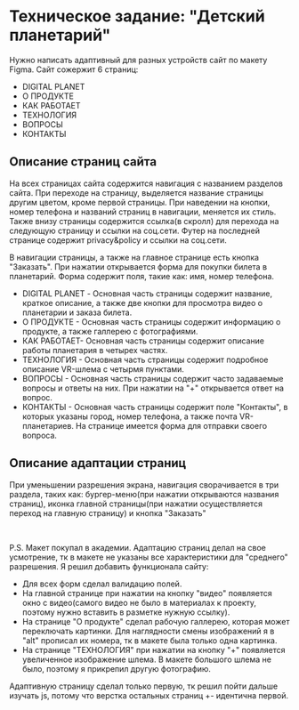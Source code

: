 <div>
    <h1>Техническое задание: "Детский планетарий"</h1>
    <p>Нужно написать адаптивный для разных устройств сайт по макету Figma. Сайт сожержит 6 страниц:</p>
    <ul>
        <li>DIGITAL PLANET</li>
        <li>О ПРОДУКТЕ</li>
        <li>КАК РАБОТАЕТ</li>
        <li>ТЕХНОЛОГИЯ</li>
        <li>ВОПРОСЫ</li>
        <li>КОНТАКТЫ</li>
    </ul>
    <div>
        <h2>Описание страниц сайта</h2>
        <p>На всех страницах сайта содержится навигация с названием разделов сайта. При переходе на страницу, выделяется название страницы другим цветом, кроме первой страницы. При наведении на кнопки, номер телефона и названий страниц в навигации, меняется их стиль.
        Также внизу страницы содержится ссылка(в скролл) для перехода на следующую страницу и ссылки на соц.сети. Футер на последней странице содержит privacy&policy и ссылки на соц.сети.
        </p>
        <p>В навигации страницы, а также на главное странице есть кнопка "Заказать". При нажатии открывается форма для покупки билета в планетарий. Форма содержит поля, такие как: имя, номер телефона.</p>
        <ul>
            <li>DIGITAL PLANET - Основная часть страницы содержит название, краткое описание, а также две кнопки для просмотра видео о планетарии и заказа билета.</li>
            <li>О ПРОДУКТЕ - Основная часть страницы содержит информацию о продукте, а также галлерею с фотографиями.</li>
            <li>КАК РАБОТАЕТ- Основная часть страницы содержит описание работы планетария в четырех частях.</li>
            <li>ТЕХНОЛОГИЯ - Основная часть страницы содержит подробное описание VR-шлема с четырмя пунктами.</li>
            <li>ВОПРОСЫ - Основная часть страницы содержит часто задаваемые вопросы и ответы на них. При нажатии на "+" открывается ответ на вопрос.</li>
            <li>КОНТАКТЫ - Основная часть страницы содержит поле "Контакты", в которых указаны город, номер телефона, а также почта VR-планетариев. На странице имеется форма для отправки своего вопроса. </li>
        </ul>
    </div>
    <div>
        <h2>Описание адаптации страниц</h2>
        <p>При уменьшении разрешения экрана, навигация сворачивается в три раздела, таких как: бургер-меню(при нажатии открываются названия страниц), иконка главной страницы(при нажатии осуществляется переход на главную страницу) и кнопка "Заказать"</p>
    </div>
    <br>
    <p>P.S. Макет покупал в академии. Адаптацию страниц делал на свое усмотрение, тк  в макете не указаны все характеристики для "среднего" разрешения.
    Я решил добавить функционала сайту:</p>
    <ul>
        <li>Для всех форм сделал валидацию полей.</li>
        <li>На главной странице при нажатии на кнопку "видео" появляется окно с видео(самого видео не было в материалах к проекту, поэтому нужно вставить в разметке нужную ссылку).</li>
        <li>На странице "О продукте" сделал рабочую галлерею, которая может переключать картинки. Для наглядности смены изображений я в "alt" прописал их номера, тк в макете была только одна картинка.</li>
        <li>На странице "ТЕХНОЛОГИЯ" при нажатии на кнопку "+" появляется увеличенное изображение шлема. В макете большого шлема не было, поэтому я прикрепил другую фотографию.</li>
    </ul>
    <p>Адаптивную страницу сделал только первую, тк решил пойти дальше изучать js, потому что верстка остальных страниц +- идентична первой.</p>
</div>